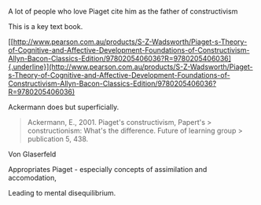 A lot of people who love Piaget cite him as the father of constructivism

This is a key text book.

[[http://www.pearson.com.au/products/S-Z-Wadsworth/Piaget-s-Theory-of-Cognitive-and-Affective-Development-Foundations-of-Constructivism-Allyn-Bacon-Classics-Edition/9780205406036?R=9780205406036]{.underline}](http://www.pearson.com.au/products/S-Z-Wadsworth/Piaget-s-Theory-of-Cognitive-and-Affective-Development-Foundations-of-Constructivism-Allyn-Bacon-Classics-Edition/9780205406036?R=9780205406036)

Ackermann does but superficially.

> Ackermann, E., 2001. Piaget's constructivism, Papert's > constructionism: What's the difference. Future of learning group > publication 5, 438.

Von Glaserfeld

Appropriates Piaget - especially concepts of assimilation and accomodation,

Leading to mental disequilibrium. 